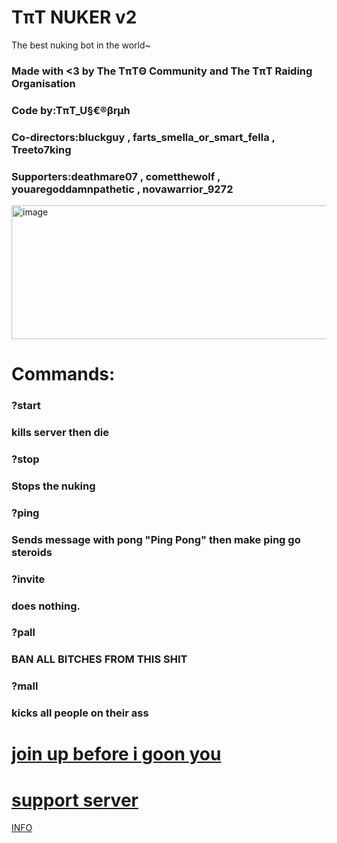 # TπT NUKER v2
The best nuking bot in the world~
### Made with <3 by The TπTΘ Community and The TπT Raiding Organisation
### Code by:TπT_U§€®βrμh
### Co-directors:bluckguy , farts_smella_or_smart_fella , Treeto7king
### Supporters:deathmare07 , cometthewolf , youaregoddamnpathetic , novawarrior_9272

<img width="1024" height="214" alt="image" src="https://github.com/user-attachments/assets/06fb802c-1d7e-4269-80ec-c9c854c4085c" />

# Commands:
### ?start
### kills server then die
### ?stop
### Stops the nuking
### ?ping
### Sends message with pong "Ping Pong" then make ping go steroids
### ?invite
### does nothing.
### ?pall
### BAN ALL BITCHES FROM THIS SHIT
### ?mall
### kicks all people on their ass

# [join up before i goon you](https://discord.com/invite/5FrkNqkvPz)
# [support server](https://discord.gg/KU6Agk4u3F)
[INFO](https://sites.google.com/view/tntubruh7770-page/discord-nuke-bot-tc?authuser=0)
